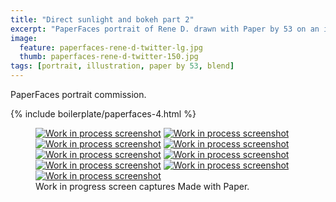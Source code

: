 ```yaml
---
title: "Direct sunlight and bokeh part 2"
excerpt: "PaperFaces portrait of Rene D. drawn with Paper by 53 on an iPad."
image: 
  feature: paperfaces-rene-d-twitter-lg.jpg
  thumb: paperfaces-rene-d-twitter-150.jpg
tags: [portrait, illustration, paper by 53, blend]
---
```


PaperFaces portrait commission.

{% include boilerplate/paperfaces-4.html %}

<figure class="third">
  <a href="{{ site.url }}/images/paperfaces-rene-d-process-1-lg.jpg"><img src="{{ site.url }}/images/paperfaces-rene-d-process-1-600.jpg" alt="Work in process screenshot"></a>
  <a href="{{ site.url }}/images/paperfaces-rene-d-process-2-lg.jpg"><img src="{{ site.url }}/images/paperfaces-rene-d-process-2-600.jpg" alt="Work in process screenshot"></a>
  <a href="{{ site.url }}/images/paperfaces-rene-d-process-3-lg.jpg"><img src="{{ site.url }}/images/paperfaces-rene-d-process-3-600.jpg" alt="Work in process screenshot"></a>
  <a href="{{ site.url }}/images/paperfaces-rene-d-process-4-lg.jpg"><img src="{{ site.url }}/images/paperfaces-rene-d-process-4-600.jpg" alt="Work in process screenshot"></a>
  <a href="{{ site.url }}/images/paperfaces-rene-d-process-5-lg.jpg"><img src="{{ site.url }}/images/paperfaces-rene-d-process-5-600.jpg" alt="Work in process screenshot"></a>
  <a href="{{ site.url }}/images/paperfaces-rene-d-process-7-lg.jpg"><img src="{{ site.url }}/images/paperfaces-rene-d-process-7-600.jpg" alt="Work in process screenshot"></a>
  <a href="{{ site.url }}/images/paperfaces-rene-d-process-8-lg.jpg"><img src="{{ site.url }}/images/paperfaces-rene-d-process-8-600.jpg" alt="Work in process screenshot"></a>
  <a href="{{ site.url }}/images/paperfaces-rene-d-process-9-lg.jpg"><img src="{{ site.url }}/images/paperfaces-rene-d-process-9-600.jpg" alt="Work in process screenshot"></a>
  <a href="{{ site.url }}/images/paperfaces-rene-d-process-10-lg.jpg"><img src="{{ site.url }}/images/paperfaces-rene-d-process-10-600.jpg" alt="Work in process screenshot"></a>
  <figcaption>Work in progress screen captures Made with Paper.</figcaption>
</figure>